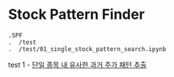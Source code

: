 # Stock Pattern Finder

```
.SPF
.  /test
.  /test/01_single_stock_pattern_search.ipynb
```


test 1 - [단일 종목 내 유사한 과거 주가 패턴 추출]()
